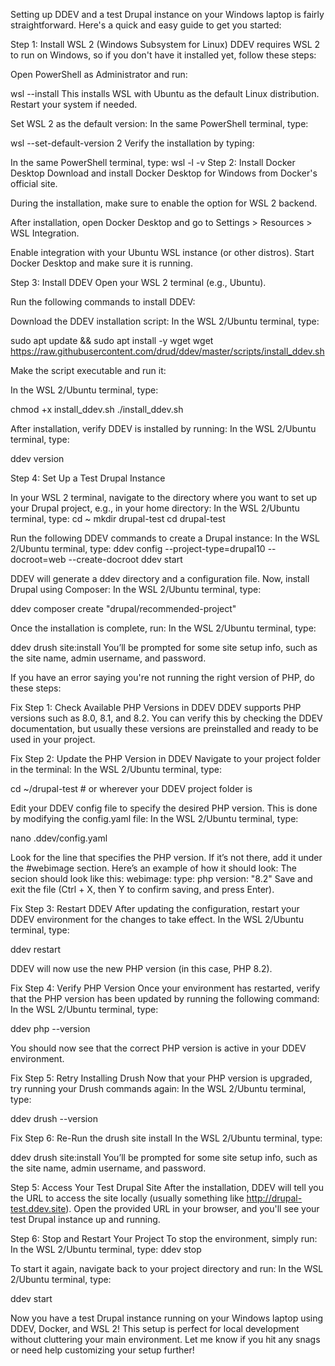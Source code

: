 Setting up DDEV and a test Drupal instance on your Windows laptop is fairly straightforward. Here's a quick and easy guide to get you started:

Step 1: Install WSL 2 (Windows Subsystem for Linux)
DDEV requires WSL 2 to run on Windows, so if you don't have it installed yet, follow these steps:

Open PowerShell as Administrator and run:

wsl --install
This installs WSL with Ubuntu as the default Linux distribution. Restart your system if needed.

Set WSL 2 as the default version:
In the same PowerShell terminal, type:

wsl --set-default-version 2
Verify the installation by typing:

In the same PowerShell terminal, type:
wsl -l -v
Step 2: Install Docker Desktop
Download and install Docker Desktop for Windows from Docker's official site.

During the installation, make sure to enable the option for WSL 2 backend.

After installation, open Docker Desktop and go to Settings > Resources > WSL Integration.

Enable integration with your Ubuntu WSL instance (or other distros).
Start Docker Desktop and make sure it is running.

Step 3: Install DDEV
Open your WSL 2 terminal (e.g., Ubuntu).

Run the following commands to install DDEV:

Download the DDEV installation script:
In the WSL 2/Ubuntu terminal, type:

sudo apt update && sudo apt install -y wget
wget https://raw.githubusercontent.com/drud/ddev/master/scripts/install_ddev.sh

Make the script executable and run it:

In the WSL 2/Ubuntu terminal, type:

chmod +x install_ddev.sh
./install_ddev.sh

After installation, verify DDEV is installed by running:
In the WSL 2/Ubuntu terminal, type:

ddev version

Step 4: Set Up a Test Drupal Instance

In your WSL 2 terminal, navigate to the directory where you want to set up your Drupal project, e.g., in your home directory:
In the WSL 2/Ubuntu terminal, type:
cd ~
mkdir drupal-test
cd drupal-test

Run the following DDEV commands to create a Drupal instance:
In the WSL 2/Ubuntu terminal, type:
ddev config --project-type=drupal10 --docroot=web --create-docroot
ddev start

DDEV will generate a ddev directory and a configuration file. Now, install Drupal using Composer:
In the WSL 2/Ubuntu terminal, type:

ddev composer create "drupal/recommended-project"

Once the installation is complete, run:
In the WSL 2/Ubuntu terminal, type:

ddev drush site:install
You’ll be prompted for some site setup info, such as the site name, admin username, and password.

If you have an error saying you're not running the right version of PHP, do these steps:


Fix Step 1: Check Available PHP Versions in DDEV
DDEV supports PHP versions such as 8.0, 8.1, and 8.2. You can verify this by checking the DDEV documentation, but usually these versions are preinstalled and ready to be used in your project.

Fix Step 2: Update the PHP Version in DDEV
Navigate to your project folder in the terminal:
In the WSL 2/Ubuntu terminal, type:

cd ~/drupal-test  # or wherever your DDEV project folder is

Edit your DDEV config file to specify the desired PHP version. This is done by modifying the config.yaml file:
In the WSL 2/Ubuntu terminal, type:

nano .ddev/config.yaml

Look for the line that specifies the PHP version. If it’s not there, add it under the #webimage section. Here’s an example of how it should look:
The secion should look like this:
webimage:
  type: php
  version: "8.2"
Save and exit the file (Ctrl + X, then Y to confirm saving, and press Enter).

Fix Step 3: Restart DDEV
After updating the configuration, restart your DDEV environment for the changes to take effect.
In the WSL 2/Ubuntu terminal, type:

ddev restart

DDEV will now use the new PHP version (in this case, PHP 8.2).

Fix Step 4: Verify PHP Version
Once your environment has restarted, verify that the PHP version has been updated by running the following command:
In the WSL 2/Ubuntu terminal, type:

ddev php --version

You should now see that the correct PHP version is active in your DDEV environment.

Fix Step 5: Retry Installing Drush
Now that your PHP version is upgraded, try running your Drush commands again:
In the WSL 2/Ubuntu terminal, type:

ddev drush --version

Fix Step 6: Re-Run the drush site install
In the WSL 2/Ubuntu terminal, type:

ddev drush site:install
You’ll be prompted for some site setup info, such as the site name, admin username, and password.

Step 5: Access Your Test Drupal Site
After the installation, DDEV will tell you the URL to access the site locally (usually something like http://drupal-test.ddev.site).
Open the provided URL in your browser, and you'll see your test Drupal instance up and running.

Step 6: Stop and Restart Your Project
To stop the environment, simply run:
In the WSL 2/Ubuntu terminal, type:
ddev stop

To start it again, navigate back to your project directory and run:
In the WSL 2/Ubuntu terminal, type:

ddev start

Now you have a test Drupal instance running on your Windows laptop using DDEV, Docker, and WSL 2! This setup is perfect for local development without cluttering your main environment. Let me know if you hit any snags or need help customizing your setup further!


